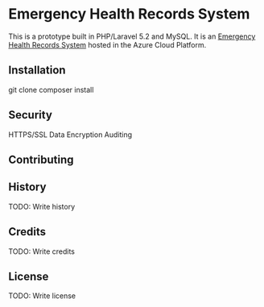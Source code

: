 # Emergency Health Records System
This is a prototype built in PHP/Laravel 5.2 and MySQL.
It is an [Emergency Health Records System](https://emrg.azurewebsites.net/) hosted in the Azure Cloud Platform.



## Installation
git clone
composer install


## Security
HTTPS/SSL
Data Encryption
Auditing

## Contributing

## History
TODO: Write history

## Credits
TODO: Write credits

## License
TODO: Write license
